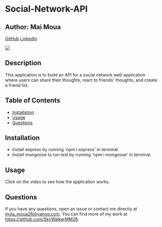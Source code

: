 # Social-Network-API

## Author: Mai Moua 
[GitHub](https://github.com/SkyWalkerMM26)
[LinkedIn](https://www.linkedin.com/in/mai-moua-69a50517a/)

<img src="https://img.shields.io/badge/LICENSE-MIT-COLOR.svg?logo=LOGO">

## Description

This application is to build an API for a social network web application where users can share their thoughts, react to friends' thoughts, and create a friend list.

## Table of Contents 

- [Installation](#installation)
- [Usage](#usage)
- [Questions](#questions)

## Installation

* Install express by running 'npm i express' in terminal.
* Install mongoose to run test by running 'npm i mongoose' in terminal.

## Usage

Click on the video to see how the application works.


## Questions
If you have any questions, open an issue or contact me directly at myia_moua26@yahoo.com. You can find more of my work at https://github.com/SkyWalkerMM26.